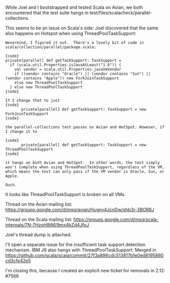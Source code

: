 While Joel and I bootstrapped and tested Scala on Avian, we both encountered that the test suite hangs in test/files/scalacheck/parallel-collections.

This seems to be an issue on Scala's side: Joel discovered that the same also happens on Hotspot when using ThreadPoolTaskSupport:

```
Nevermind, I figured it out.  There's a lovely bit of code in   scala/collection/parallel/package.scala:

{code}
private[parallel] def getTaskSupport: TaskSupport =
  if (scala.util.Properties.isJavaAtLeast("1.6")) {
    val vendor = scala.util.Properties.javaVmVendor
    if ((vendor contains "Oracle") || (vendor contains "Sun") || (vendor contains "Apple")) new ForkJoinTaskSupport
    else new ThreadPoolTaskSupport
  } else new ThreadPoolTaskSupport
{code}

If I change that to just
{code}
       private[parallel] def getTaskSupport: TaskSupport = new ForkJoinTaskSupport
{code}

the parallel-collections test passes on Avian and HotSpot. However, if I change it to

{code}
       private[parallel] def getTaskSupport: TaskSupport = new ThreadPoolTaskSupport
{code}

it hangs on both Avian and HotSpot.  In other words, the test simply won't complete when using ThreadPoolTaskSupport, regardless of the VM, which means the test can only pass if the VM vendor is Oracle, Sun, or Apple.

Ouch.
```

It looks like ThreadPoolTaskSupport is broken on all VMs.

Thread on the Avian mailing list: https://groups.google.com/d/msg/avian/Hugny4JcnDw/shb3r-3BOR8J

Thread on the Scala mailing list: https://groups.google.com/d/msg/scala-internals/7N-7HzoH8tM/9mx4bZd4JfoJ

Joel's thread dump is attached.

I'll open a separate issue for the insufficient task support detection mechanism.
IBM J9 also hangs with ThreadPoolTaskSupport.
Merged in https://github.com/scala/scala/commit/27f3a896cdc513817b1e0ed8195880cd3cfe42e5

I'm closing this, because I created an explicit new ticket for removals in 2.12: #7566
